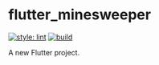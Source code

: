 # flutter_minesweeper

[![style: lint](https://img.shields.io/badge/style-lint-4BC0F5.svg)](https://pub.dev/packages/lint)
[![build](https://github.com/enihsgnir/flutter-minesweeper/actions/workflows/flutter.yml/badge.svg)](https://github.com/enihsgnir/flutter-minesweeper/actions/workflows/flutter.yml)

A new Flutter project.
